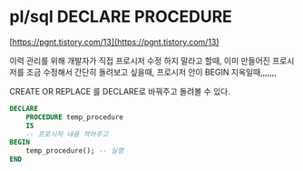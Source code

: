 
# pl/sql DECLARE PROCEDURE
[https://pgnt.tistory.com/13](https://pgnt.tistory.com/13)

이력 관리를 위해 개발자가 직접 프로시저 수정 하지 말라고 할때, 이미 만들어진 프로시저를 조금 수정해서 간단히 돌려보고 싶을때, 프로시저 안이 BEGIN 지옥일때,,,,,,,

CREATE OR REPLACE 를 DECLARE로 바꿔주고 돌려볼 수 있다.

``` sql
DECLARE 
	PROCEDURE temp_procedure
	IS
	-- 프로시저 내용 적어주고
BEGIN
	temp_procedure(); -- 실행
END
```
<!--stackedit_data:
eyJoaXN0b3J5IjpbLTIxMDY2ODk3MDAsLTE4NjYyMTIsMTQ4Mz
U2MDM5Ml19
-->